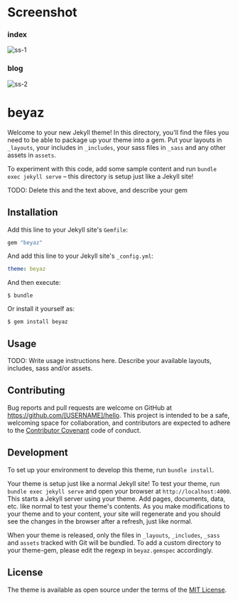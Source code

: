 # Screenshot
### index
![ss-1](https://user-images.githubusercontent.com/37667884/224807174-965ae8b7-e995-4a76-a6e5-e393c5aeefea.png)
### blog
![ss-2](https://user-images.githubusercontent.com/37667884/224807235-7d7470df-a71e-470a-8349-50b63ab92f63.png)

# beyaz

Welcome to your new Jekyll theme! In this directory, you'll find the files you need to be able to package up your theme into a gem. Put your layouts in `_layouts`, your includes in `_includes`, your sass files in `_sass` and any other assets in `assets`.

To experiment with this code, add some sample content and run `bundle exec jekyll serve` – this directory is setup just like a Jekyll site!

TODO: Delete this and the text above, and describe your gem


## Installation

Add this line to your Jekyll site's `Gemfile`:

```ruby
gem "beyaz"
```

And add this line to your Jekyll site's `_config.yml`:

```yaml
theme: beyaz
```

And then execute:

    $ bundle

Or install it yourself as:

    $ gem install beyaz

## Usage

TODO: Write usage instructions here. Describe your available layouts, includes, sass and/or assets.

## Contributing

Bug reports and pull requests are welcome on GitHub at https://github.com/[USERNAME]/hello. This project is intended to be a safe, welcoming space for collaboration, and contributors are expected to adhere to the [Contributor Covenant](http://contributor-covenant.org) code of conduct.

## Development

To set up your environment to develop this theme, run `bundle install`.

Your theme is setup just like a normal Jekyll site! To test your theme, run `bundle exec jekyll serve` and open your browser at `http://localhost:4000`. This starts a Jekyll server using your theme. Add pages, documents, data, etc. like normal to test your theme's contents. As you make modifications to your theme and to your content, your site will regenerate and you should see the changes in the browser after a refresh, just like normal.

When your theme is released, only the files in `_layouts`, `_includes`, `_sass` and `assets` tracked with Git will be bundled.
To add a custom directory to your theme-gem, please edit the regexp in `beyaz.gemspec` accordingly.

## License

The theme is available as open source under the terms of the [MIT License](https://opensource.org/licenses/MIT).

